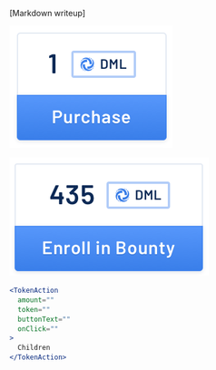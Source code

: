 [Markdown writeup]

<img src="public/images/components/TokenAction/1.png" alt="TokenAction 1" style="max-width: 100%;" /><br />

<img src="public/images/components/TokenAction/2.png" alt="TokenAction 2" style="max-width: 100%;" /><br />

```jsx
<TokenAction
  amount=""
  token=""
  buttonText=""
  onClick=""
>
  Children
</TokenAction>
```
